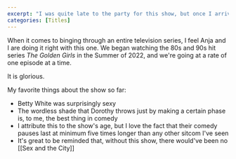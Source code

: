 ```yaml
---
excerpt: "I was quite late to the party for this show, but once I arrived, they couldn't make me go home."
categories: [Titles]
---
```

When it comes to binging through an entire television series, I feel Anja and I are doing it right with this one. We began watching the 80s and 90s hit series _The Golden Girls_ in the Summer of 2022, and we're going at a rate of one episode at a time. 

It is glorious. 

My favorite things about the show so far:
- Betty White was surprisingly sexy
- The wordless shade that Dorothy throws just by making a certain phase is, to me, the best thing in comedy
- I attribute this to the show's age, but I love the fact that their comedy pauses last at minimum five times longer than any other sitcom I've seen
- It's great to be reminded that, without this show, there would've been no [[Sex and the City]]
